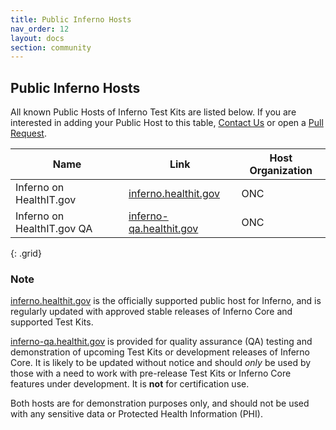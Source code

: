 ```yaml
---
title: Public Inferno Hosts
nav_order: 12
layout: docs
section: community
---
```


## Public Inferno Hosts

All known Public Hosts of Inferno Test Kits are listed below. If you are interested in adding your Public Host to this table, [Contact Us](/about/who.html) or open a [Pull Request](https://github.com/inferno-framework/inferno-framework.github.io/blob/main/community/hosts.md).

| Name   | Link   | Host Organization |
|--------|--------|-------------------|
| Inferno on HealthIT.gov | [inferno.healthit.gov](https://inferno.healthit.gov) | ONC |
| Inferno on HealthIT.gov QA | [inferno-qa.healthit.gov](https://inferno-qa.healthit.gov) | ONC |
{: .grid}


### Note
[inferno.healthit.gov](https://inferno.healthit.gov) is the officially supported public 
host for Inferno, and is regularly updated with approved stable releases of Inferno Core and supported Test Kits. 

[inferno-qa.healthit.gov](https://inferno-qa.healthit.gov) is provided for quality assurance (QA)
testing and demonstration of upcoming Test Kits or development releases of Inferno Core.
It is likely to be updated without notice and should _only_ be used by those with a need
to work with pre-release Test Kits or Inferno Core features under development. It is **not** for certification use.

Both hosts are for demonstration purposes only, and should not be used with any sensitive data or Protected Health Information (PHI).
